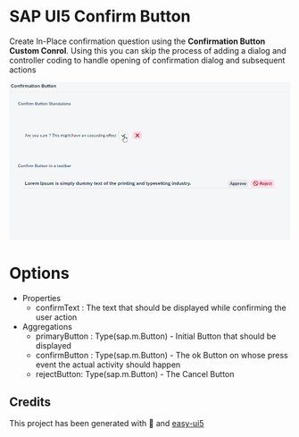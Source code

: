 # SAP UI5 Confirm Button

Create In-Place confirmation question using the **Confirmation Button Custom Conrol**. Using this you can skip the process of adding a dialog and controller coding to handle opening of confirmation dialog and subsequent actions

![Demo](sample_demo.gif)


# Options

- Properties 
	-  confirmText : The text that should be displayed while confirming the user action
- Aggregations
	- primaryButton : 	Type(sap.m.Button) - Initial Button that should be displayed
	- confirmButton : 	Type(sap.m.Button) - The ok Button on whose press event the actual activity should happen
	- rejectButton: 		Type(sap.m.Button) - The Cancel Button

## Credits

This project has been generated with 💙 and [easy-ui5](https://github.com/SAP)
